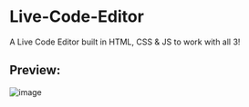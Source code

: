 # Live-Code-Editor
 
A Live Code Editor built in HTML, CSS & JS to work with all 3!

## Preview:
![image](https://user-images.githubusercontent.com/65022540/152920778-cfef5dfa-a3a1-4374-a0ed-03691540eed9.png)
